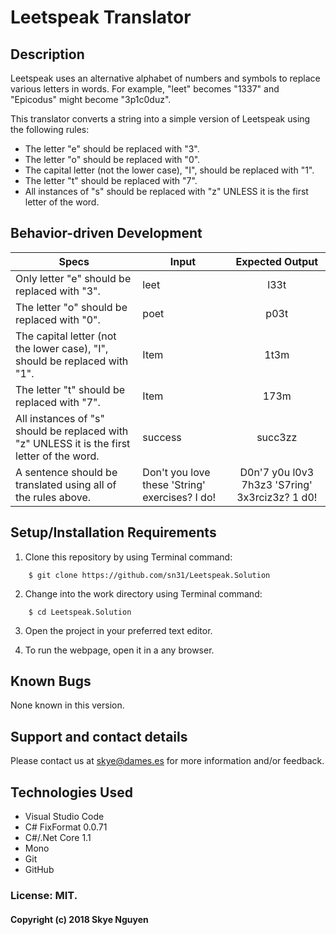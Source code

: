 # Leetspeak Translator

## Description

Leetspeak uses an alternative alphabet of numbers and symbols to replace various letters in words. For example, "leet" becomes "1337" and "Epicodus" might become "3p1c0duz".

This translator converts a string into a simple version of Leetspeak using the following rules:

* The letter "e" should be replaced with "3".
* The letter "o" should be replaced with "0".
* The capital letter (not the lower case), "I", should be replaced with "1".
* The letter "t" should be replaced with "7".
* All instances of "s" should be replaced with "z" UNLESS it is the first letter of the word.

## Behavior-driven Development

| Specs    |  Input | Expected Output    
| ------------- |------------- |:-------------:|
| Only letter "e" should be replaced with "3".| leet | l33t
| The letter "o" should be replaced with "0". | poet | p03t
| The capital letter (not the lower case), "I", should be replaced with "1".| Item | 1t3m
| The letter "t" should be replaced with "7".| Item | 173m
| All instances of "s" should be replaced with "z" UNLESS it is the first letter of the word.|success| succ3zz
| A sentence should be translated using all of the rules above.|Don't you love these 'String' exercises? I do!| D0n'7 y0u l0v3 7h3z3 'S7ring' 3x3rciz3z? 1 d0!


## Setup/Installation Requirements

1. Clone this repository by using Terminal command:
```
    $ git clone https://github.com/sn31/Leetspeak.Solution
```
2. Change into the work directory using Terminal command:
```
    $ cd Leetspeak.Solution
```
3. Open the project in your preferred text editor.

4. To run the webpage, open it in a any browser.

## Known Bugs

None known in this version.

## Support and contact details

Please contact us at skye@dames.es for more information and/or feedback.

## Technologies Used

* Visual Studio Code
* C# FixFormat 0.0.71
* C#/.Net Core 1.1
* Mono
* Git
* GitHub

### License: MIT.

#### Copyright (c) 2018 Skye Nguyen
